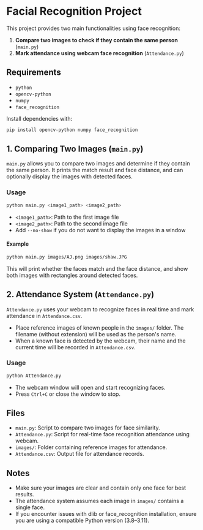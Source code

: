# Facial Recognition Project

This project provides two main functionalities using face recognition:

1. **Compare two images to check if they contain the same person** (`main.py`)
2. **Mark attendance using webcam face recognition** (`Attendance.py`)

## Requirements

- `python`
- `opencv-python`
- `numpy`
- `face_recognition`

Install dependencies with:

```bash
pip install opencv-python numpy face_recognition
```

## 1. Comparing Two Images (`main.py`)

`main.py` allows you to compare two images and determine if they contain the same person. It prints the match result and face distance, and can optionally display the images with detected faces.

### Usage

```bash
python main.py <image1_path> <image2_path>
```

- `<image1_path>`: Path to the first image file
- `<image2_path>`: Path to the second image file
- Add `--no-show` if you do not want to display the images in a window

#### Example

```bash
python main.py images/AJ.png images/shaw.JPG
```

This will print whether the faces match and the face distance, and show both images with rectangles around detected faces.

## 2. Attendance System (`Attendance.py`)

`Attendance.py` uses your webcam to recognize faces in real time and mark attendance in `Attendance.csv`.

- Place reference images of known people in the `images/` folder. The filename (without extension) will be used as the person's name.
- When a known face is detected by the webcam, their name and the current time will be recorded in `Attendance.csv`.

### Usage

```bash
python Attendance.py
```

- The webcam window will open and start recognizing faces.
- Press `Ctrl+C` or close the window to stop.

## Files

- `main.py`: Script to compare two images for face similarity.
- `Attendance.py`: Script for real-time face recognition attendance using webcam.
- `images/`: Folder containing reference images for attendance.
- `Attendance.csv`: Output file for attendance records.

## Notes
- Make sure your images are clear and contain only one face for best results.
- The attendance system assumes each image in `images/` contains a single face.
- If you encounter issues with dlib or face_recognition installation, ensure you are using a compatible Python version (3.8–3.11). 
